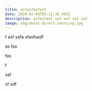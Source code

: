 ```yaml
---
title: asfasfasfasf
date: 2020-02-03T05:11:35.492Z
description: asfasfasf saf asf saf saf
image: img/about-direct-sourcing.jpg
---
```

f asf safa sfasfsadf





as fas

fas

f 

saf

sf sdf
